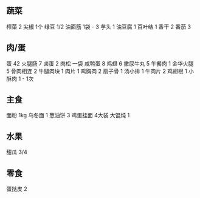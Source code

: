 ## 蔬菜

榨菜 2
尖椒 1个
绿豆 1/2
油面筋 1袋 - 3
芋头 1
油豆腐 1
百叶结 1
香干 2
番茄 3

## 肉/蛋

蛋 42
火腿肠 7
卤蛋 2
肉松 一袋
咸鸭蛋 8
鸡翅 6
撒尿牛丸 5
午餐肉 1
金华火腿 5
骨肉相连 2
牛腿肉块 1
肉片 1
鸡胸肉 2
扇子骨 1
汤小排 1
牛肉片 2
鸡翅根 1
小酥肉 1 - 1次

## 主食

面粉 1kg
乌冬面 1
葱油饼 3
鸡蛋挂面 4大袋
大馄炖 1

## 水果

甜瓜 3/4

## 零食

蛋挞皮 2
